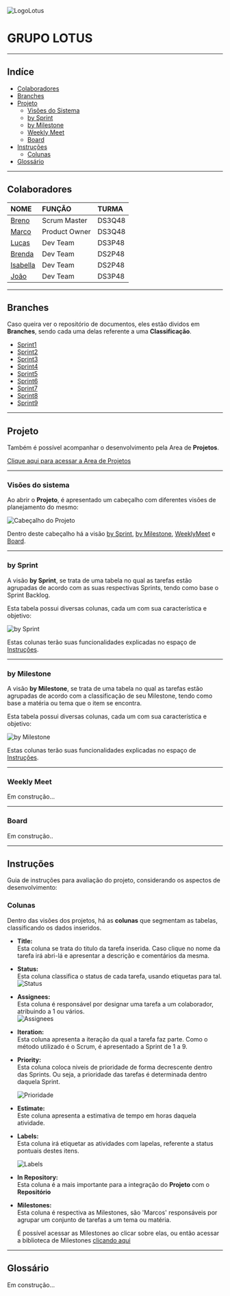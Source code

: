 ![LogoLotus](https://github.com/BrenoGramacho/PIM2024DOCS/assets/165579352/ade7424a-23d2-4c09-a780-6125ba12a537)

# GRUPO LOTUS

***

## Indíce

* [Colaboradores](https://github.com/BrenoGramacho/PIM2024DOCS?tab=readme-ov-file#colaboradores)  
* [Branches](https://github.com/BrenoGramacho/PIM2024DOCS?tab=readme-ov-file#branches)  
* [Projeto](https://github.com/BrenoGramacho/PIM2024DOCS?tab=readme-ov-file#projeto)  
  * [Visões do Sistema](https://github.com/BrenoGramacho/PIM2024DOCS?tab=readme-ov-file#vis%C3%B5es-do-sistema)  
  * [by Sprint](https://github.com/BrenoGramacho/PIM2024DOCS?tab=readme-ov-file#by-sprint)  
  * [by Milestone](https://github.com/BrenoGramacho/PIM2024DOCS?tab=readme-ov-file#by-milestone)  
  * [Weekly Meet](https://github.com/BrenoGramacho/PIM2024DOCS?tab=readme-ov-file#weekly-meet)  
  * [Board](https://github.com/BrenoGramacho/PIM2024DOCS?tab=readme-ov-file#board)  
* [Instruções](https://github.com/BrenoGramacho/PIM2024DOCS?tab=readme-ov-file#instru%C3%A7%C3%B5es)
  * [Colunas](https://github.com/BrenoGramacho/PIM2024DOCS?tab=readme-ov-file#colunas)
* [Glossário](https://github.com/BrenoGramacho/PIM2024DOCS?tab=readme-ov-file#gloss%C3%A1rio)  

***

## Colaboradores

NOME  |  FUNÇÃO  |  TURMA
:---  |   :---  |  :---  
[Breno](https://github.com/BrenoGramacho)  |  Scrum Master  |  DS3Q48
[Marco](https://github.com/MarocAntonio)  |  Product Owner  |  DS3Q48
[Lucas](https://github.com/lucasmmoreira25)  |  Dev Team  |  DS3P48
[Brenda](https://github.com/brend-ix)  |  Dev Team  |  DS2P48
[Isabella](https://github.com/isinhaaln)  |  Dev Team  |  DS2P48
[João](https://github.com/D31Z3)  |  Dev Team  |  DS3P48


***

## Branches

Caso queira ver o repositório de documentos, eles estão dividos em **Branches**, sendo cada uma delas referente a uma **Classificação**.

* [Sprint1](https://github.com/BrenoGramacho/PIM2024DOCS/tree/Sprint-1)  
* [Sprint2](https://github.com/BrenoGramacho/PIM2024DOCS/tree/Sprint-2)  
* [Sprint3](https://github.com/BrenoGramacho/PIM2024DOCS/tree/Sprint-3)  
* [Sprint4](https://github.com/BrenoGramacho/PIM2024DOCS/tree/Sprint-4)  
* [Sprint5](https://github.com/BrenoGramacho/PIM2024DOCS/tree/Sprint-5)  
* [Sprint6](https://github.com/BrenoGramacho/PIM2024DOCS/tree/Sprint-6)  
* [Sprint7](https://github.com/BrenoGramacho/PIM2024DOCS/tree/Sprint-7)  
* [Sprint8](https://github.com/BrenoGramacho/PIM2024DOCS/tree/Sprint-8)  
* [Sprint9](https://github.com/BrenoGramacho/PIM2024DOCS/tree/Sprint-9)  

***

## Projeto

Também é possível acompanhar o desenvolvimento pela Area de **Projetos**.

[Clique aqui para acessar a Area de Projetos](https://github.com/users/BrenoGramacho/projects/1)
 
***

### Visões do sistema

Ao abrir o **Projeto**, é apresentado um cabeçalho com diferentes visões de planejamento do mesmo:

![Cabeçalho do Projeto](https://github.com/BrenoGramacho/PIM2024DOCS/assets/165579352/5d070f6a-48df-4b31-84d7-f6e746084663)

Dentro deste cabeçalho há a visão [by Sprint](https://github.com/users/BrenoGramacho/projects/1/views/1), [by Milestone](https://github.com/users/BrenoGramacho/projects/1/views/17), [WeeklyMeet](https://github.com/users/BrenoGramacho/projects/1/views/14) e [Board](https://github.com/users/BrenoGramacho/projects/1/views/15).

***

### by Sprint

A visão **by Sprint**, se trata de uma tabela no qual as tarefas estão agrupadas de acordo com as suas respectivas Sprints, tendo como base o Sprint Backlog.

Esta tabela possui diversas colunas, cada um com sua característica e objetivo:

![by Sprint](https://github.com/BrenoGramacho/PIM2024DOCS/assets/165579352/2550c213-e6ec-406c-aac2-c44ce50a600c)
  
Estas colunas terão suas funcionalidades explicadas no espaço de [Instruções](##Instruções).

***

### by Milestone

A visão **by Milestone**, se trata de uma tabela no qual as tarefas estão agrupadas de acordo com a classificação de seu Milestone, tendo como base a matéria ou tema que o item se encontra.

Esta tabela possui diversas colunas, cada um com sua característica e objetivo:

![by Milestone](https://github.com/BrenoGramacho/PIM2024DOCS/assets/165579352/9098d7e1-68de-4e45-a63f-49b4f03dc637)
  
Estas colunas terão suas funcionalidades explicadas no espaço de [Instruções](##Instruções).

***

### Weekly Meet

Em construção...

***

### Board

Em construção..

***

## Instruções

Guia de instruções para avaliação do projeto, considerando os aspectos de desenvolvimento:

### Colunas

Dentro das visões dos projetos, há as **colunas** que segmentam as tabelas, classificando os dados inseridos.

* **Title:**    
  Esta coluna se trata do titulo da tarefa inserida. Caso clique no nome da tarefa irá abri-lá e apresentar a descrição e comentários da mesma.  
   
* **Status:**  
  Esta coluna classifica o status de cada tarefa, usando etiquetas para tal.    
  ![Status](https://github.com/BrenoGramacho/PIM2024DOCS/assets/165579352/a6897ad6-d33c-4703-a82b-fa01ce6bbccb)  
    
* **Assignees:**  
  Esta coluna é responsável por designar uma tarefa a um colaborador, atribuindo a 1 ou vários.  
  ![Assignees](https://github.com/BrenoGramacho/PIM2024DOCS/assets/165579352/4e76b619-a912-4003-a396-8ce7e2bea816)  
    
* **Iteration:**  
  Esta coluna apresenta a iteração da qual a tarefa faz parte. Como o método utilizado é o Scrum, é apresentado a Sprint de 1 a 9.  
    
* **Priority:**  
  Esta coluna coloca niveis de prioridade de forma decrescente dentro das Sprints. Ou seja, a prioridade das tarefas é determinada dentro daquela Sprint.  
  
  ![Prioridade](https://github.com/BrenoGramacho/PIM2024DOCS/assets/165579352/ba5ff90e-a9f7-469c-b988-56c3cb574f78)   

* **Estimate:**  
  Este coluna apresenta a estimativa de tempo em horas daquela atividade.  
    
* **Labels:**  
  Esta coluna irá etiquetar as atividades com lapelas, referente a status pontuais destes itens.    
  
  ![Labels](https://github.com/BrenoGramacho/PIM2024DOCS/assets/165579352/89fa89bc-88cf-4617-a348-534c51723102)  
    
* **In Repository:**  
  Esta coluna é a mais importante para a integração do **Projeto** com o **Repositório**  
    
* **Milestones:**  
  Esta coluna é respectiva as Milestones, são 'Marcos' responsáveis por agrupar um conjunto de tarefas a um tema ou matéria.      
    
  É possível acessar as Milestones ao clicar sobre elas, ou então acessar a biblioteca de Milestones [clicando aqui](https://github.com/BrenoGramacho/PIM2024DOCS/milestones)  
  
***
  
## Glossário  
  
Em construção...

